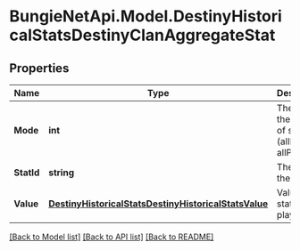 
# BungieNetApi.Model.DestinyHistoricalStatsDestinyClanAggregateStat

## Properties

Name | Type | Description | Notes
------------ | ------------- | ------------- | -------------
**Mode** | **int** | The id of the mode of stats (allPvp, allPvE, etc) | [optional] 
**StatId** | **string** | The id of the stat | [optional] 
**Value** | [**DestinyHistoricalStatsDestinyHistoricalStatsValue**](DestinyHistoricalStatsDestinyHistoricalStatsValue.md) | Value of the stat for this player | [optional] 

[[Back to Model list]](../README.md#documentation-for-models)
[[Back to API list]](../README.md#documentation-for-api-endpoints)
[[Back to README]](../README.md)

